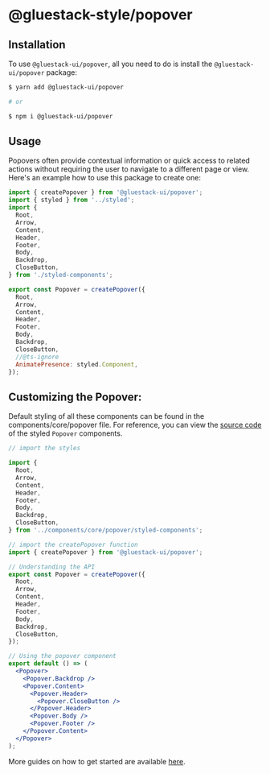 # @gluestack-style/popover

## Installation

To use `@gluestack-ui/popover`, all you need to do is install the
`@gluestack-ui/popover` package:

```sh
$ yarn add @gluestack-ui/popover

# or

$ npm i @gluestack-ui/popover
```

## Usage

Popovers often provide contextual information or quick access to related actions without requiring the user to navigate to a different page or view. Here's an example how to use this package to create one:

```jsx
import { createPopover } from '@gluestack-ui/popover';
import { styled } from '../styled';
import {
  Root,
  Arrow,
  Content,
  Header,
  Footer,
  Body,
  Backdrop,
  CloseButton,
} from './styled-components';

export const Popover = createPopover({
  Root,
  Arrow,
  Content,
  Header,
  Footer,
  Body,
  Backdrop,
  CloseButton,
  //@ts-ignore
  AnimatePresence: styled.Component,
});
```

## Customizing the Popover:

Default styling of all these components can be found in the components/core/popover file. For reference, you can view the [source code](https://github.com/gluestack/gluestack-ui/blob/development/example/storybook/src/ui-components/Popover/index.tsx) of the styled `Popover` components.

```jsx
// import the styles

import {
  Root,
  Arrow,
  Content,
  Header,
  Footer,
  Body,
  Backdrop,
  CloseButton,
} from '../components/core/popover/styled-components';

// import the createPopover function
import { createPopover } from '@gluestack-ui/popover';

// Understanding the API
export const Popover = createPopover({
  Root,
  Arrow,
  Content,
  Header,
  Footer,
  Body,
  Backdrop,
  CloseButton,
});

// Using the popover component
export default () => (
  <Popover>
    <Popover.Backdrop />
    <Popover.Content>
      <Popover.Header>
        <Popover.CloseButton />
      </Popover.Header>
      <Popover.Body />
      <Popover.Footer />
    </Popover.Content>
  </Popover>
);
```

More guides on how to get started are available
[here](https://ui.gluestack.io/docs/components/forms/popover).
